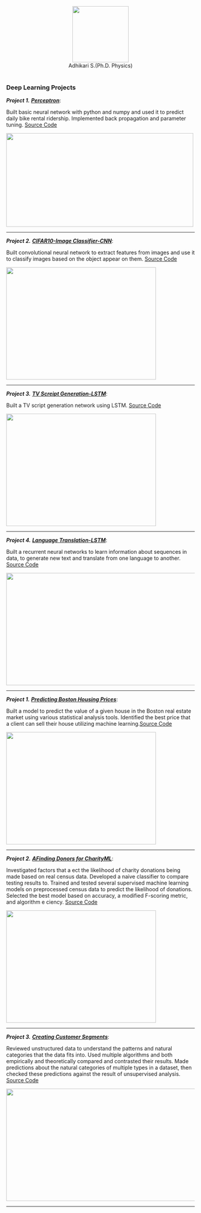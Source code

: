 

<div align="center">
   <img src = "" width="150" height="150" /><br>
   Adhikari S.(Ph.D. Physics)<br>
</div>
<br>


### Deep Learning Projects


***Project 1.*** [***Perceptron***](https://github.com/Vasuji/DLND-perceptron/blob/master/dlnd-your-first-neural-network.ipynb): 

Built basic neural network with python and numpy and used it to predict daily bike rental ridership. Implemented back propagation and parameter tuning. [Source Code](https://github.com/Vasuji/DLND-perceptron)

<img src = "https://i.stack.imgur.com/KUvpQ.png" width="500" height="250" />


 
 --------------------------------------

***Project 2.*** [***CIFAR10-Image Classifier-CNN***](https://github.com/Vasuji/DLND-cifar10/blob/master/dlnd_image_classification.ipynb): 

Built convolutional neural network to extract features from images and use it to classify images based on the object appear on them. [Source Code](https://github.com/Vasuji/DLND-cifar10)

<img src = "https://github.com/Vasuji/Machine-Learning-Projects/blob/master/pic/cifar.png?raw=true" width="400" height="300" />




 --------------------------------------

***Project 3.*** [***TV Screipt Generation-LSTM***](https://github.com/Vasuji/DLND-tv-script-generation/blob/master/dlnd_tv_script_generation.ipynb): 

Built a TV script generation network using LSTM. [Source Code](https://github.com/Vasuji/DLND-tv-script-generation)

<img src = "http://karpathy.github.io/assets/rnn/charseq.jpeg" width="400" height="300" />


 
 --------------------------------------

***Project 4.*** [***Language Translation-LSTM***](https://github.com/Vasuji/DLND-language-translation/blob/master/dlnd_language_translation.ipynb): 

Built a recurrent neural networks to learn information about sequences in data, to generate new text and translate from one language to another. [Source Code](https://github.com/Vasuji/DLND-language-translation)

<img src = "http://d3kbpzbmcynnmx.cloudfront.net/wp-content/uploads/2015/09/Screen-Shot-2015-09-17-at-10.39.06-AM.png" width="600" height="300" />


 
--------------------------------------

***Project 1.*** [***Predicting Boston Housing Prices***](https://github.com/Vasuji/MLND-machine-learning-myprojects/blob/master/boston_housing/boston_housing.ipynb): 

Built a model to predict the value of a given house in the Boston real estate market using various statistical analysis tools. Identified the best price that a client can sell their house utilizing machine learning.[Source Code](https://github.com/Vasuji/MLND-machine-learning-myprojects/tree/master/boston_housing)

<img src = "https://github.com/Vasuji/Machine-Learning-Projects/blob/master/pic/boston.png?raw=true" width="400" height="300" />


--------------------------------------

***Project 2.*** [***AFinding Donors for CharityML***](https://github.com/Vasuji/MLND-machine-learning-myprojects/blob/master/finding_donors/finding_donors.ipynb): 

Investigated factors that a ect the likelihood of charity donations being made based on real census data. Developed a naive classifier to compare testing results to. Trained and tested several supervised machine learning models on preprocessed census data to predict the likelihood of donations. Selected the best model based on accuracy, a modified F-scoring metric, and algorithm e ciency. [Source Code](https://github.com/Vasuji/MLND-machine-learning-myprojects/tree/master/finding_donors)

<img src = "https://github.com/Vasuji/Machine-Learning-Projects/blob/master/pic/charity.png?raw=true" width="400" height="300" />


--------------------------------------

***Project 3.*** [***Creating Customer Segments***](https://github.com/Vasuji/MLND-machine-learning-myprojects/blob/master/Customer_segments/customer_segments.ipynb): 

Reviewed unstructured data to understand the patterns and natural categories that the data fits into. Used multiple algorithms and both empirically and theoretically compared and contrasted their results. Made predictions about the natural categories of multiple types in a dataset, then checked these predictions against the result of unsupervised analysis. [Source Code](https://github.com/Vasuji/MLND-machine-learning-myprojects/tree/master/Customer_segments)

<img src = "https://github.com/Vasuji/Machine-Learning-Projects/blob/master/pic/customer.png?raw=true" width="600" height="300" />


--------------------------------------






